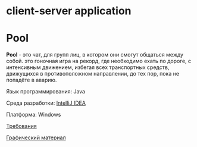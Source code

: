 # client-server application

# Pool
**Pool** - это чат, для групп лиц, в котором они смогут общаться между собой.
это гоночная игра на рекорд, где необходимо ехать по дороге, с интенсивным движением, избегая всех транспортных средств, движущихся в противоположном направлении, до тех пор, пока не попадёте в аварию.

Язык программирования: Java

Среда разработки: [IntelliJ IDEA](https://www.jetbrains.com/idea/)

Платформа: Windows

[Требования](https://github.com/KevinPozitive/client-server-application-requirements/blob/master/Requirements/требования.md)

[Графический материал](https://github.com/KevinPozitive/client-server-application-requirements/tree/master/Mockups)
